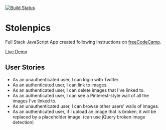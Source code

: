 [![Build Status](https://travis-ci.org/MiguelSMendoza/stolenpics.svg?branch=master)](https://travis-ci.org/MiguelSMendoza/stolenpics)

# Stolenpics

Full Stack JavaScript App created following instructions on [freeCodeCamp](https://www.freecodecamp.org/challenges/build-a-pinterest-clone).

[Live Demo](https://MiguelSMendoza.github.io/stolenpics)

## User Stories
* As an unauthenticated user, I can login with Twitter.
* As an authenticated user, I can link to images.
* As an authenticated user, I can delete images that I've linked to.
* As an authenticated user, I can see a Pinterest-style wall of all the images I've linked to.
* As an unauthenticated user, I can browse other users' walls of images.
* As an authenticated user, if I upload an image that is broken, it will be replaced by a placeholder image. (can use jQuery broken image detection)   
